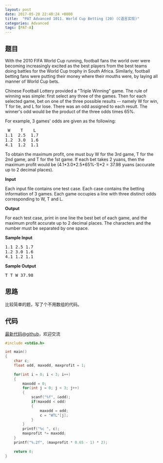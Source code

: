 ```yaml
---
layout: post
date: 2017-05-20 22:40:24 +0800
title:  "PAT Advanced 1011. World Cup Betting (20) (C语言实现)"
categories: Advanced
tags: [PAT-A]
---
```


## 题目

<div id="problemContent">
<p>With the 2010 FIFA World Cup running, football fans the world over were becoming increasingly excited as the best players from the best teams doing battles for the World Cup trophy in South Africa.  Similarly, football betting fans were putting their money where their mouths were, by laying all manner of World Cup bets.</p>
<p>Chinese Football Lottery provided a "Triple Winning" game.  The rule of winning was simple: first select any three of the games.  Then for each selected game, bet on one of the three possible results -- namely W for win, T for tie, and L for lose.  There was an odd assigned to each result.  The winner's odd would be the product of the three odds times 65%.</p>
<p>For example, 3 games' odds are given as the following:</p>
<pre>
 W    T    L
1.1  2.5  1.7
1.2  3.0  1.6
4.1  1.2  1.1
</pre>
<p>To obtain the maximum profit, one must buy W for the 3rd game, T for the 2nd game, and T for the 1st game.  If each bet takes 2 yuans, then the maximum profit would be (4.1*3.0*2.5*65%-1)*2 = 37.98 yuans (accurate up to 2 decimal places).</p>
<p><b>Input</b></p>
<p>Each input file contains one test case.  Each case contains the betting information of 3 games.  Each game occupies a line with three distinct odds corresponding to W, T and L.</p>
<p><b>Output</b></p>
<p>For each test case, print in one line the best bet of each game, and the maximum profit accurate up to 2 decimal places.  The characters and the number must be separated by one space.</p>
<b>Sample Input</b><pre>
1.1 2.5 1.7
1.2 3.0 1.6
4.1 1.2 1.1
</pre>
<b>Sample Output</b><pre>
T T W 37.98
</pre>
</div>

## 思路


比较简单的题，写了个不用数组的代码。

## 代码

[最新代码@github](https://github.com/OliverLew/PAT/blob/master/PATAdvanced/1011.c)，欢迎交流
```c
#include <stdio.h>

int main()
{
    char c;
    float odd, maxodd, maxprofit = 1;
    
    for(int i = 0; i < 3; i++)
    {
        maxodd = 0;
        for(int j = 0; j < 3; j++)
        {
            scanf("%f", &odd);
            if(maxodd < odd)
            {
                maxodd = odd;
                c = "WTL"[j];
            }
        }
        printf("%c ", c);
        maxprofit *= maxodd;
    }
    printf("%.2f", (maxprofit * 0.65 - 1) * 2);
    
    return 0;
}

```